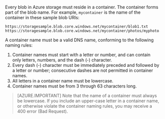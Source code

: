Every blob in Azure storage must reside in a container. The container forms part of the blob name. For example, `mycontainer` is the name of the container in these sample blob URIs:

	https://storagesample.blob.core.windows.net/mycontainer/blob1.txt
	https://storagesample.blob.core.windows.net/mycontainer/photos/myphoto.jpg

A container name must be a valid DNS name, conforming to the following naming rules:

1. Container names must start with a letter or number, and can contain only letters, numbers, and the dash (-) character.
1. Every dash (-) character must be immediately preceded and followed by a letter or number; consecutive dashes are not permitted in container names.
1. All letters in a container name must be lowercase.
1. Container names must be from 3 through 63 characters long.

> [AZURE.IMPORTANT] Note that the name of a container must always be lowercase. If you include an upper-case letter in a container name, or otherwise violate the container naming rules, you may receive a 400 error (Bad Request). 
